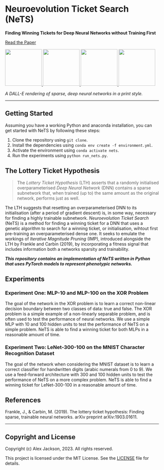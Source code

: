 # Neuroevolution Ticket Search (NeTS)

**Finding Winning Tickets for Deep Neural Networks without Training First**

[Read the Paper](https://kclpure.kcl.ac.uk/portal/files/207463669/alife_submission_7.pdf)
<p>
    <a href="https://github.com/alexjackson1/nets">
    <div>
        <p>
        <img src="images/DALL·E 2023-02-12 02.29.07.png" alt=""  height="120">
        <img src="images/DALL·E 2023-02-12 02.29.20.png" alt=""  height="120">
        <img src="images/DALL·E 2023-02-12 02.29.25.png" alt=""  height="120">
        <img src="images/DALL·E 2023-02-12 02.29.32.png" alt="" height="120">
        </p>
    </div>
    </a>
</p>

*A DALL-E rendering of sparse, deep neural networks in a print style.*

***

## Getting Started

Assuming you have a working Python and anaconda installation, you can get started with NeTS by following these steps:

1. Clone the repository using `git clone`.
2. Install the dependencies using `conda env create -f environment.yml`.
3. Activate the environment using `conda activate nets`.
4. Run the experiments using `python run_nets.py`.

## The Lottery Ticket Hypothesis

> The *Lottery Ticket Hypothesis* (LTH) asserts that a randomly initialised overparameterised *Deep Neural Network* (DNN) contains a sparse subnetwork that, when trained (up to) the same amount as the original network, performs just as well.

The LTH suggests that resetting an overparameterised DNN to its initialisation (after a period of gradient descent) is, in some way, necessary for finding a highly trainable subnetwork.
*Neuroevolution Ticket Search* (NeTS) is a method for finding a winning ticket for a DNN that uses a genetic algorithm to search for a winning ticket, or initialisation, wihtout first pre-training an overparameterised dense one.
It seeks to emulate the workings of *Iterative Magnitude Pruning* (IMP), introduced alongside the LTH by Frankle and Carbin (2019), by incorporating a fitness signal that includes information both a networks sparsity and trainability.

***This repository contains an implementation of NeTS written in Python that uses PyTorch models to represent phenotypic networks.***

## Experiments

### Experiment One: MLP-10 and MLP-100 on the XOR Problem

The goal of the network in the XOR problem is to learn a correct non-linear decision boundary between two classes of data: true and false.
The XOR problem is a simple example of a non-linearly separable problem, and is often used to test the performance of neural networks.
We use a simple MLP with 10 and 100 hidden units to test the performance of NeTS on a simple problem.
NeTS is able to find a winning ticket for both MLPs in a reasonable amount of time.

### Experiment Two: LeNet-300-100 on the MNIST Character Recognition Dataset

The goal of the network when considering the MNIST dataset is to learn a correct classifier for handwritten digits (arabic numerals from 0 to 9).
We use a feed-forward architecture with 300 and 100 hidden units to test the performance of NeTS on a more complex problem.
NeTS is able to find a winning ticket for LeNet-300-100 in a reasonable amount of time.

## References

Frankle, J., & Carbin, M. (2019). The lottery ticket hypothesis: Finding sparse, trainable neural networks. arXiv preprint arXiv:1903.01611.

***

## Copyright and License

Copyright (c) Alex Jackson, 2023. All rights reserved.

This project is licensed under the MIT License. See the [LICENSE](LICENSE) file for details.
